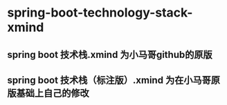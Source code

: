 # spring-boot-technology-stack-xmind



## spring boot 技术栈.xmind 为小马哥github的原版



## spring boot 技术栈（标注版）.xmind 为在小马哥原版基础上自己的修改

